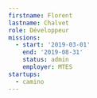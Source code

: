 ```yaml
---
firstname: Florent
lastname: Chalvet
role: Développeur
missions:
  - start: '2019-03-01'
    end: '2019-08-31'
    status: admin
    employer: MTES
startups:
  - camino
---
```

